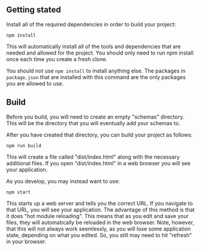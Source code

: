 ## Getting stated

Install all of the required dependencies in order to build your project:

```npm install```

This will automatically install all of the tools and dependencies that are
needed and allowed for the project.  You should only need to run npm install
once each time you create a fresh clone.

You should *not* use `npm install` to install anything else. The packages in
`package.json` that are installed with this command are the only packages you
are allowed to use.
## Build

Before you build, you will need to create an empty "schemas" directory. This
will be the directory that you will eventually add your schemas to.

After you have created that directory, you can build your project as follows:

```npm run build```

This will create a file called "dist/index.html" along with the necessary
additional files.  If you open "dist/index.html" in a web browser you will see
your application.

As you develop, you may instead want to use:

```npm start```

This starts up a web server and tells you the correct URL.  If you navigate to
that URL, you will see your application.  The advantage of this method is that
it does "hot module reloading".  This means that as you edit and save your
files, they will automatically be reloaded in the web browser.  Note, however,
that this will not always work seemlessly, as you will lose some application
state, depending on what you edited. So, you still may need to hit "refresh" in
your browser.
